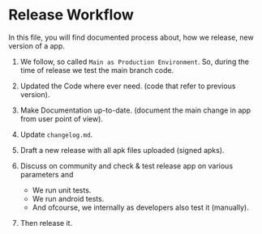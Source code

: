 # Release Workflow

In this file, you will find documented process about, how we release, new version of a app.

1. We follow, so called `Main as Production Environment`. So, during the time of release we test the main branch code.

2. Updated the Code where ever need. (code that refer to previous version).

3. Make Documentation up-to-date. (document the main change in app from user point of view).

4. Update `changelog.md`.

5. Draft a new release with all apk files uploaded (signed apks).

6. Discuss on community and check & test release app on various parameters and
   - We run unit tests.
   - We run android tests.
   - And ofcourse, we internally as developers also test it (manually).

7. Then release it.
